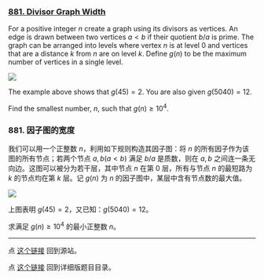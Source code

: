 ### [881. Divisor Graph Width](https://projecteuler.net/problem=881)

For a positive integer $n$ create a graph using its divisors as vertices. An edge is drawn between two vertices $a \lt b$ if their quotient $b/a$ is prime. The graph can be arranged into levels where vertex $n$ is at level $0$ and vertices that are a distance $k$ from $n$ are on level $k$. Define $g(n)$ to be the maximum number of vertices in a single level. 

![](https://pe.xiaoyaowudi.com/resources/images/0881_example45.jpg?1707508801)

The example above shows that $g(45) = 2$. You are also given $g(5040) = 12$.

Find the smallest number, $n$, such that $g(n) \ge 10^4$.

### 881. 因子图的宽度

我们可以用一个正整数 $n$，利用如下规则构造其因子图：将 $n$ 的所有因子作为该图的所有节点；若两个节点 $a, b (a < b)$ 满足 $b/a$ 是质数，则在 $a, b$ 之间连一条无向边。这图可以被分为若干层，其中节点 $n$ 在第 $0$ 层，所有与节点 $n$ 的最短路为 $k$ 的节点均在第 $k$ 层。记 $g(n)$ 为 $n$ 的因子图中，某层中含有节点数的最大值。

![](https://pe.xiaoyaowudi.com/resources/images/0881_example45.jpg?1707508801)

上图表明 $g(45) = 2$，又已知：$g(5040) = 12$。

求满足 $g(n) \ge 10^4$ 的最小正整数 $n$。

---

点 [这个链接](https://fsy-juruo.github.io/pe-chinese-translation/) 回到源站。

点 [这个链接](https://fsy-juruo.github.io/pe-chinese-translation/detailed_content_archives.html) 回到详细版题目目录。